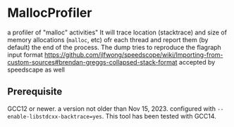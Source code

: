 # MallocProfiler
a profiler of "malloc" activities"
It will trace location (stacktrace) and size of memory allocations (```malloc```, etc) ofr each thread and report them (by default) the end of the process.
The dump tries to reproduce the flagraph input format https://github.com/jlfwong/speedscope/wiki/Importing-from-custom-sources#brendan-greggs-collapsed-stack-format accepted by speedscape as well

## Prerequisite
GCC12 or newer. a version not older than Nov 15, 2023.
configured with ```--enable-libstdcxx-backtrace=yes```.
This tool has been tested with GCC14.



